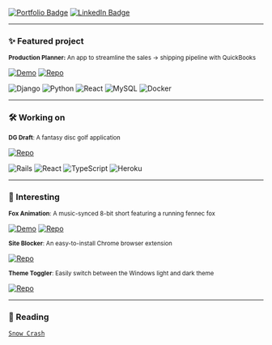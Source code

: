 [![Portfolio Badge](https://img.shields.io/badge/Portfolio-74aa9c?style=for-the-badge)](https://michellef.dev)
[![LinkedIn Badge](https://img.shields.io/badge/LinkedIn-0077B5?style=for-the-badge)](https://www.linkedin.com/in/mflandin/)

---

### ✨ Featured project

<sub>**Production Planner:** An app to streamline the sales → shipping pipeline with QuickBooks</sub>  

[![Demo](https://img.shields.io/badge/Demo-FFF6DA?style=flat&logo=google-chrome&logoColor=000000)](https://production-planner.michellef.dev)
[![Repo](https://img.shields.io/badge/Repo-FFF6DA?style=flat&logo=github&logoColor=000000)](https://github.com/michellevit/Production-Planner)

![Django](https://img.shields.io/badge/django-fbe6a2)
![Python](https://img.shields.io/badge/python-fbe6a2)
![React](https://img.shields.io/badge/react-fbe6a2)
![MySQL](https://img.shields.io/badge/mysql-fbe6a2)
![Docker](https://img.shields.io/badge/docker-fbe6a2)


---

### 🛠️ Working on
 
<sub>**DG Draft**: A fantasy disc golf application</sub>  

[![Repo](https://img.shields.io/badge/Repo-FFC7BD?style=flat&logo=github&logoColor=000000)](https://github.com/michellevit/DG-Draft)

![Rails](https://img.shields.io/badge/rails-ff9e8d)
![React](https://img.shields.io/badge/react-ff9e8d)
![TypeScript](https://img.shields.io/badge/typescript-ff9e8d)
![Heroku](https://img.shields.io/badge/heroku-ff9e8d)

---

### 👾 Interesting

<sub>**Fox Animation**: A music-synced 8-bit short featuring a running fennec fox</sub>  

[![Demo](https://img.shields.io/badge/Demo-FFCCD2?style=flat&logo=google-chrome&logoColor=000000&labelColor=F26C85&color=F26C85)](https://fennec.michellef.dev)
[![Repo](https://img.shields.io/badge/Repo-FFCCD2?style=flat&logo=github&logoColor=000000&labelColor=F26C85&color=F26C85)](https://github.com/michellevit/Fennec-Animation)

<sub>**Site Blocker**: An easy-to-install Chrome browser extension</sub>  

[![Repo](https://img.shields.io/badge/Repo-FFCCD2?style=flat&logo=github&logoColor=000000&labelColor=F26C85&color=F26C85)](https://github.com/michellevit/Site-Blocker-Chrome-Extension)

<sub>**Theme Toggler**: Easily switch between the Windows light and dark theme</sub>  

[![Repo](https://img.shields.io/badge/Repo-FFCCD2?style=flat&logo=github&logoColor=000000&labelColor=F26C85&color=F26C85)](https://github.com/michellevit/Theme-Toggle)

---
<!---

### 🦊 Working on
 
<sub>**Fox Animation**: An 8-bit inspired side-scroll animation</sub>  

[![Demo](https://img.shields.io/badge/Demo-FFC7BD?style=flat&logo=google-chrome&logoColor=000000)](https://fennec.michellef.dev)
[![Repo](https://img.shields.io/badge/Repo-FFC7BD?style=flat&logo=github&logoColor=000000)](https://github.com/michellevit/Fennec-Animation)

![Next.js](https://img.shields.io/badge/next.js-ff9e8d)
![React](https://img.shields.io/badge/react-ff9e8d)
![TypeScript](https://img.shields.io/badge/typescript-ff9e8d)
![JavaScript](https://img.shields.io/badge/javascript-ff9e8d)


---
-->

### 📖 Reading  
[`Snow Crash`](https://www.goodreads.com/book/show/61240297-snow-crash)   
